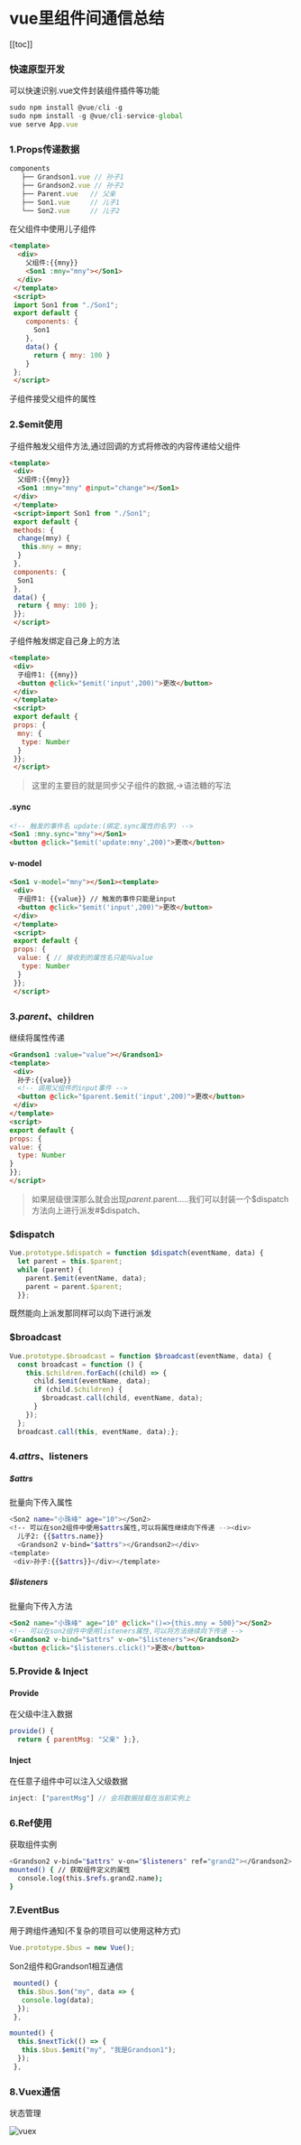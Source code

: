 # vue里组件间通信总结

[[toc]]


### 快速原型开发

可以快速识别.vue文件封装组件插件等功能
```js
sudo npm install @vue/cli -g
sudo npm install -g @vue/cli-service-global
vue serve App.vue
```
### 1.Props传递数据
```js
components
   ├── Grandson1.vue // 孙子1
   ├── Grandson2.vue // 孙子2
   ├── Parent.vue   // 父亲
   ├── Son1.vue     // 儿子1
   └── Son2.vue     // 儿子2
```

在父组件中使用儿子组件
```html
<template>
  <div>
    父组件:{{mny}}
    <Son1 :mny="mny"></Son1>
  </div>
 </template>
 <script>
 import Son1 from "./Son1";
 export default {
    components: {
      Son1
    },
    data() {
      return { mny: 100 }
    }
 };
 </script>
```

子组件接受父组件的属性

### 2.$emit使用

子组件触发父组件方法,通过回调的方式将修改的内容传递给父组件
```html
<template>
 <div>
  父组件:{{mny}}
  <Son1 :mny="mny" @input="change"></Son1>
 </div>
 </template>
 <script>import Son1 from "./Son1";
 export default {
 methods: {
  change(mny) {
   this.mny = mny;
  }
 },
 components: {
  Son1
 },
 data() {
  return { mny: 100 };
 }};
 </script>
```

子组件触发绑定自己身上的方法
```html
<template>
 <div>
  子组件1: {{mny}}
  <button @click="$emit('input',200)">更改</button>
 </div>
 </template>
 <script>
 export default {
 props: {
  mny: {
   type: Number
  }
 }};
 </script>
```
>这里的主要目的就是同步父子组件的数据,->语法糖的写法
#### .sync
```html
<!-- 触发的事件名 update:(绑定.sync属性的名字) -->
<Son1 :mny.sync="mny"></Son1>
<button @click="$emit('update:mny',200)">更改</button>
```
#### v-model
```html
<Son1 v-model="mny"></Son1><template>
 <div>
  子组件1: {{value}} // 触发的事件只能是input
  <button @click="$emit('input',200)">更改</button>
 </div>
 </template>
 <script>
 export default {
 props: {
  value: { // 接收到的属性名只能叫value
   type: Number
  }
 }};
 </script>
```
### 3.$parent、$children

继续将属性传递
```html
<Grandson1 :value="value"></Grandson1>
<template>
 <div>
  孙子:{{value}}
  <!-- 调用父组件的input事件 -->
  <button @click="$parent.$emit('input',200)">更改</button>
 </div>
</template>
<script>
export default {
props: {
value: {
  type: Number
}
}};
</script>
```
> 如果层级很深那么就会出现$parent.$parent.....我们可以封装一个$dispatch方法向上进行派发#$dispatch、

### $dispatch
```js
Vue.prototype.$dispatch = function $dispatch(eventName, data) {
  let parent = this.$parent;
  while (parent) {
    parent.$emit(eventName, data);
    parent = parent.$parent;
  }};
```

既然能向上派发那同样可以向下进行派发
### $broadcast
```js
Vue.prototype.$broadcast = function $broadcast(eventName, data) {
  const broadcast = function () {
    this.$children.forEach((child) => {
      child.$emit(eventName, data);
      if (child.$children) {
        $broadcast.call(child, eventName, data);
      }
    });
  };
  broadcast.call(this, eventName, data);};
```
### 4.$attrs、$listeners
##### $attrs

批量向下传入属性
```sh
<Son2 name="小珠峰" age="10"></Son2>
<!-- 可以在son2组件中使用$attrs属性,可以将属性继续向下传递 --><div>
  儿子2: {{$attrs.name}}
  <Grandson2 v-bind="$attrs"></Grandson2></div>
<template>
 <div>孙子:{{$attrs}}</div></template>
```
##### $listeners

批量向下传入方法
```html
<Son2 name="小珠峰" age="10" @click="()=>{this.mny = 500}"></Son2>
<!-- 可以在son2组件中使用listeners属性,可以将方法继续向下传递 -->
<Grandson2 v-bind="$attrs" v-on="$listeners"></Grandson2>
<button @click="$listeners.click()">更改</button>
```
### 5.Provide & Inject
#### Provide

在父级中注入数据
```js
provide() {
  return { parentMsg: "父亲" };},
```
#### Inject

在任意子组件中可以注入父级数据
```js
inject: ["parentMsg"] // 会将数据挂载在当前实例上
```
### 6.Ref使用

获取组件实例
```sh
<Grandson2 v-bind="$attrs" v-on="$listeners" ref="grand2"></Grandson2>
mounted() { // 获取组件定义的属性
  console.log(this.$refs.grand2.name);
}
```
### 7.EventBus

用于跨组件通知(不复杂的项目可以使用这种方式)
```js
Vue.prototype.$bus = new Vue();
```
Son2组件和Grandson1相互通信
```js
 mounted() {
  this.$bus.$on("my", data => {
   console.log(data);
  });
 },
```

```js
mounted() {
  this.$nextTick(() => {
   this.$bus.$emit("my", "我是Grandson1");
  });
 },
```
### 8.Vuex通信

状态管理 

![vuex](https://vuex.vuejs.org/vuex.png "vuex")
